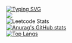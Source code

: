 [![Typing SVG](https://readme-typing-svg.herokuapp.com?color=%2336BCF7&lines=Eugene+Developer)](https://git.io/typing-svg)<br>
![](https://komarev.com/ghpvc/?username=eugeek)<br>
![Leetcode Stats](https://leetcode.card.workers.dev/?username=JacobLinCool)<br>
[![Anurag's GitHub stats](https://github-readme-stats.vercel.app/api?username=eugeek)](https://github.com/anuraghazra/github-readme-stats)<br>
[![Top Langs](https://github-readme-stats.vercel.app/api/top-langs/?username=eugeek)](https://github.com/anuraghazra/github-readme-stats)
